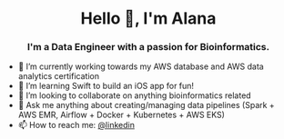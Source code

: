 <h1 align="center">Hello 👋, I'm Alana</h1>
<h3 align="center">I'm a Data Engineer with a passion for Bioinformatics.</h3>

- 🔭 I’m currently working towards my AWS database and AWS data analytics certification
- 🌱 I’m learning Swift to build an iOS app for fun!
- 👯 I’m looking to collaborate on anything bioinformatics related
- 💬 Ask me anything about creating/managing data pipelines (Spark + AWS EMR, Airflow + Docker + Kubernetes + AWS EKS)
- 📫 How to reach me: [@linkedin](https://www.linkedin.com/in/alanaalfeche/)
